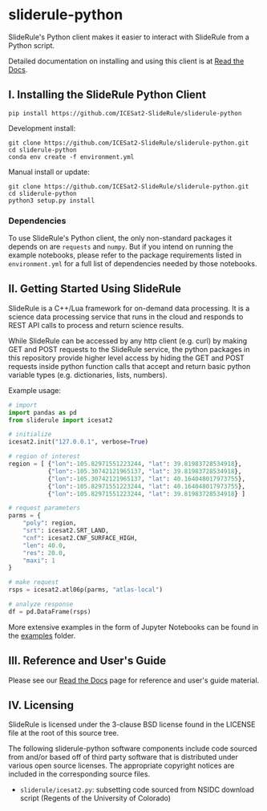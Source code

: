 # sliderule-python

SlideRule's Python client makes it easier to interact with SlideRule from a Python script.

Detailed documentation on installing and using this client is at [Read the Docs](https://icesat2-sliderule.readthedocs.io).

## I. Installing the SlideRule Python Client
```
pip install https://github.com/ICESat2-SlideRule/sliderule-python
```

Development install:
```
git clone https://github.com/ICESat2-SlideRule/sliderule-python.git
cd sliderule-python
conda env create -f environment.yml
```

Manual install or update:
```
git clone https://github.com/ICESat2-SlideRule/sliderule-python.git
cd sliderule-python
python3 setup.py install
```

### Dependencies

To use SlideRule's Python client, the only non-standard packages it depends on are `requests` and `numpy`.  But if you intend on running the example notebooks, please refer to the package requirements listed in `environment.yml` for a full list of dependencies needed by those notebooks.

## II. Getting Started Using SlideRule

SlideRule is a C++/Lua framework for on-demand data processing. It is a science data processing service that runs in the cloud and responds to REST API calls to process and return science results.

While SlideRule can be accessed by any http client (e.g. curl) by making GET and POST requests to the SlideRule service, the python packages in this repository provide higher level access by hiding the GET and POST requests inside python function calls that accept and return basic python variable types (e.g. dictionaries, lists, numbers).

Example usage:
```python
# import
import pandas as pd
from sliderule import icesat2

# initialize
icesat2.init("127.0.0.1", verbose=True)

# region of interest 
region = [ {"lon":-105.82971551223244, "lat": 39.81983728534918},
           {"lon":-105.30742121965137, "lat": 39.81983728534918},
           {"lon":-105.30742121965137, "lat": 40.164048017973755},
           {"lon":-105.82971551223244, "lat": 40.164048017973755},
           {"lon":-105.82971551223244, "lat": 39.81983728534918} ]

# request parameters
parms = {
    "poly": region,
    "srt": icesat2.SRT_LAND, 
    "cnf": icesat2.CNF_SURFACE_HIGH,
    "len": 40.0,
    "res": 20.0,
    "maxi": 1
}

# make request
rsps = icesat2.atl06p(parms, "atlas-local")

# analyze response
df = pd.DataFrame(rsps)
```

More extensive examples in the form of Jupyter Notebooks can be found in the [examples](examples/) folder.

## III. Reference and User's Guide

Please see our [Read the Docs](https://icesat2-sliderule.readthedocs.io) page for reference and user's guide material.

## IV. Licensing

SlideRule is licensed under the 3-clause BSD license found in the LICENSE file at the root of this source tree.

The following sliderule-python software components include code sourced from and/or based off of third party software 
that is distributed under various open source licenses. The appropriate copyright notices are included in the 
corresponding source files.
* `sliderule/icesat2.py`: subsetting code sourced from NSIDC download script (Regents of the University of Colorado)
